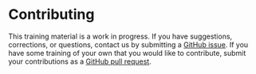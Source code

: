 # Contributing

This training material is a work in progress.  If you have suggestions,
corrections, or questions, contact us by submitting a
[GitHub issue](https://github.com/model-checking/cbmc-viewer/issues).
If you have some training of your own that you would like to contribute,
submit your contributions as a
[GitHub pull request](https://github.com/model-checking/cbmc-viewer/pulls).
